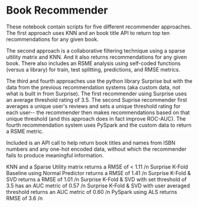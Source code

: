 # Book Recommender

These notebook contain scripts for five different recommender approaches. The first approach uses KNN and an book title API to return top ten recommendations for any given book. 

The second approach is a collaborative filtering technique using a sparse ultility matrix and KNN. And it also returns recommendations for any given book. There also includes an RSME analysis using self-coded functions (versus a library) for train, test splitting, predictions, and RMSE metrics.

The third and fourth approaches use the python library Surprise but with the data from the previous recommendation systems (aka custom data, not what is built in from Surprise). The first recommender using Surprise uses an average threshold rating of 3.5. The second Suprise recommender first averages a unique user's reviews and sets a unique threshold rating for each user-- the recommender then makes recommendations based on that unique threshold (and this approach does in fact improve ROC-AUC).  The fourth recommendation system uses PySpark and the custom data to return a RSME metric. 

Included is an API call to help return book titles and names from ISBN numbers and any one-hot encoded data, without which the recommender fails to produce meaningful information. 

KNN and a Sparse Utility matrix returns a RMSE of < 1.11 /n
Surprise K-Fold Baseline using Normal Predictor returns a RMSE of 1.41 /n
Surprise K-Fold & SVD returns a RMSE of 1.01 /n
Surprise K-Fold & SVD with set threshold of 3.5 has an AUC metric of 0.57 /n
Surprise K-Fold & SVD with user averaged threshold returns an AUC metric of 0.60 /n
PySpark using ALS returns RMSE of 3.6 /n
